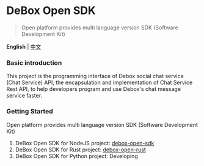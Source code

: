 # DeBox Open SDK

> Open platform provides multi language version SDK (Software Development Kit)

**English** | [中文](./README.zh_CN.md)

### Basic introduction

This project is the programming interface of Debox social chat service (Chat Service) API, the encapsulation and implementation of Chat Service Rest API, to help developers program and use Debox's chat message service faster.

### Getting Started

Open platform provides multi language version SDK (Software Development Kit)

1. DeBox Open SDK for NodeJS project: [debox-open-sdk](./packages/node/README.md)
2. DeBox Open SDK for Rust project: [debox-open-rust](https://github.com/debox-dev-community/debox-open-rust)
3. DeBox Open SDK for Python project: Developing
